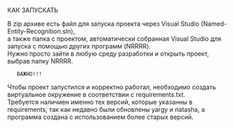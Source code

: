КАК ЗАПУСКАТЬ  

В zip архиве есть файл для запуска проекта через Visual Studio (Named-Entity-Recognition.sln),   
а также папка с проектом, автоматически собранная Visual Studio для запуска с помощью других программ (NRRRR).   
Нужно просто зайти в любую среду разработки и открыть проект, выбрав папку NRRRR.  

       ВАЖНО!!!
       
Чтобы проект запустился и корректно работал, необходимо создать виртуальное окружение в соответствии с requirements.txt.  
Требуется наличиен именно тех версий, которые указанны в requirements, так как недавно были обновлены yargy и natasha, а программа создана с использованием более старых версий.
